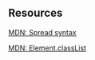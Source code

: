 ## Resources 

[MDN: Spread syntax](https://developer.mozilla.org/en-US/docs/Web/JavaScript/Reference/Operators/Spread_operator)

[MDN: Element.classList](https://developer.mozilla.org/en-US/docs/Web/API/Element/classList)
